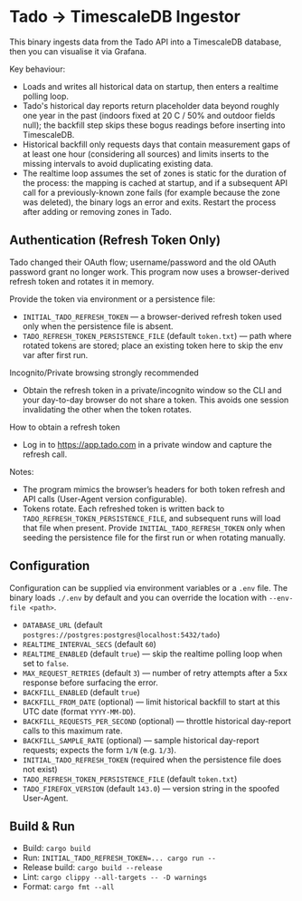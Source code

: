 Tado → TimescaleDB Ingestor
===========================

This binary ingests data from the Tado API into a TimescaleDB database, then you can visualise it via Grafana.

Key behaviour:
- Loads and writes all historical data on startup, then enters a realtime polling loop.
- Tado's historical day reports return placeholder data beyond roughly one year in the past (indoors fixed at 20 C / 50% and outdoor fields null); the backfill step skips these bogus readings before inserting into TimescaleDB.
- Historical backfill only requests days that contain measurement gaps of at least one hour (considering all sources) and limits inserts to the missing intervals to avoid duplicating existing data.
- The realtime loop assumes the set of zones is static for the duration of the process: the mapping is cached at startup, and if a subsequent API call for a previously-known zone fails (for example because the zone was deleted), the binary logs an error and exits. Restart the process after adding or removing zones in Tado.

Authentication (Refresh Token Only)
-----------------------------------
Tado changed their OAuth flow; username/password and the old OAuth password grant no longer work.
This program now uses a browser-derived refresh token and rotates it in memory.

Provide the token via environment or a persistence file:
- `INITIAL_TADO_REFRESH_TOKEN` — a browser-derived refresh token used only when the persistence file is absent.
- `TADO_REFRESH_TOKEN_PERSISTENCE_FILE` (default `token.txt`) — path where rotated tokens are stored; place an existing token here to skip the env var after first run.

Incognito/Private browsing strongly recommended
- Obtain the refresh token in a private/incognito window so the CLI and your day-to-day browser do not share a token.
  This avoids one session invalidating the other when the token rotates.

How to obtain a refresh token
- Log in to https://app.tado.com in a private window and capture the refresh call.


Notes:
- The program mimics the browser’s headers for both token refresh and API calls (User-Agent version configurable).
- Tokens rotate. Each refreshed token is written back to `TADO_REFRESH_TOKEN_PERSISTENCE_FILE`, and subsequent runs
  will load that file when present. Provide `INITIAL_TADO_REFRESH_TOKEN` only when seeding the persistence file for
  the first run or when rotating manually.

Configuration
-------------
Configuration can be supplied via environment variables or a `.env` file. The binary loads `./.env` by default
and you can override the location with `--env-file <path>`.

- `DATABASE_URL` (default `postgres://postgres:postgres@localhost:5432/tado`)
- `REALTIME_INTERVAL_SECS` (default `60`)
- `REALTIME_ENABLED` (default `true`) — skip the realtime polling loop when set to `false`.
- `MAX_REQUEST_RETRIES` (default `3`) — number of retry attempts after a 5xx response before surfacing the error.
- `BACKFILL_ENABLED` (default `true`)
- `BACKFILL_FROM_DATE` (optional) — limit historical backfill to start at this UTC date (format `YYYY-MM-DD`).
- `BACKFILL_REQUESTS_PER_SECOND` (optional) — throttle historical day-report calls to this maximum rate.
- `BACKFILL_SAMPLE_RATE` (optional) — sample historical day-report requests; expects the form `1/N` (e.g. `1/3`).
- `INITIAL_TADO_REFRESH_TOKEN` (required when the persistence file does not exist)
- `TADO_REFRESH_TOKEN_PERSISTENCE_FILE` (default `token.txt`)
- `TADO_FIREFOX_VERSION` (default `143.0`) — version string in the spoofed User-Agent.

Build & Run
-----------
- Build: `cargo build`
- Run: `INITIAL_TADO_REFRESH_TOKEN=... cargo run --`
- Release build: `cargo build --release`
- Lint: `cargo clippy --all-targets -- -D warnings`
- Format: `cargo fmt --all`

